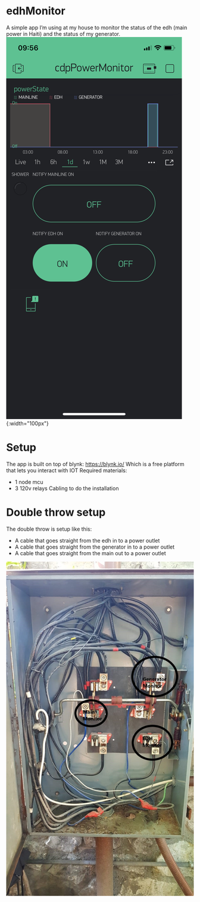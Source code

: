 # edhMonitor
A simple app I’m using at my house to monitor the status of the edh (main power in Haiti) and the status of my generator.
![App example](/docs/app_example.PNG?raw=true){:width="100px"}

# Setup
The app is built on top of blynk: https://blynk.io/
Which is a free platform that lets you interact with IOT
Required materials:
- 1 node mcu
- 3 120v relays
Cabling to do the installation

# Double throw setup
The double throw is setup like this:
- A cable that goes straight from the edh in to a power outlet
- A cable that goes straight from the generator in to a power outlet
- A cable that goes straight from the main out to a power outlet

![doubleThrow](/docs/doubleThrowSwitch.jpeg?raw=true "doubleThrow")
